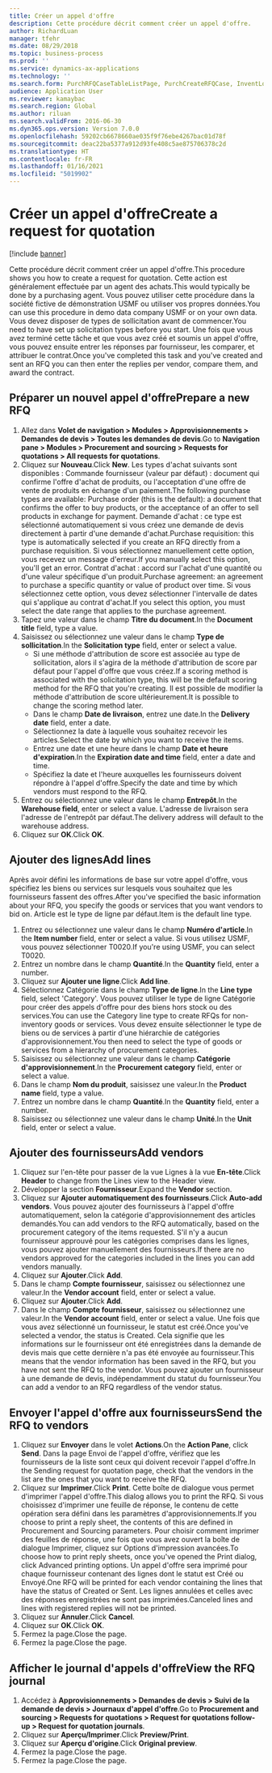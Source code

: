 ```yaml
---
title: Créer un appel d'offre
description: Cette procédure décrit comment créer un appel d'offre.
author: RichardLuan
manager: tfehr
ms.date: 08/29/2018
ms.topic: business-process
ms.prod: ''
ms.service: dynamics-ax-applications
ms.technology: ''
ms.search.form: PurchRFQCaseTableListPage, PurchCreateRFQCase, InventLocationIdLookup, PurchRFQCaseTable, InventItemIdLookupSimple, EcoResCategorySingleLookup, UnitOfMeasureLookup, PurchRFQEditLines, PurchRFQEditLinesPrintOptions, VendRFQJournal, SrsReportViewerForm
audience: Application User
ms.reviewer: kamaybac
ms.search.region: Global
ms.author: riluan
ms.search.validFrom: 2016-06-30
ms.dyn365.ops.version: Version 7.0.0
ms.openlocfilehash: 59202cb6678660ae035f9f76ebe4267bac01d78f
ms.sourcegitcommit: deac22ba5377a912d93fe408c5ae875706378c2d
ms.translationtype: HT
ms.contentlocale: fr-FR
ms.lasthandoff: 01/16/2021
ms.locfileid: "5019902"
---
```

# <a name="create-a-request-for-quotation"></a><span data-ttu-id="85508-103">Créer un appel d'offre</span><span class="sxs-lookup"><span data-stu-id="85508-103">Create a request for quotation</span></span>

[!include [banner](../../includes/banner.md)]

<span data-ttu-id="85508-104">Cette procédure décrit comment créer un appel d'offre.</span><span class="sxs-lookup"><span data-stu-id="85508-104">This procedure shows you how to create a request for quotation.</span></span> <span data-ttu-id="85508-105">Cette action est généralement effectuée par un agent des achats.</span><span class="sxs-lookup"><span data-stu-id="85508-105">This would typically be done by a purchasing agent.</span></span> <span data-ttu-id="85508-106">Vous pouvez utiliser cette procédure dans la société fictive de démonstration USMF ou utiliser vos propres données.</span><span class="sxs-lookup"><span data-stu-id="85508-106">You can use this procedure in demo data company USMF or on your own data.</span></span> <span data-ttu-id="85508-107">Vous devez disposer de types de sollicitation avant de commencer.</span><span class="sxs-lookup"><span data-stu-id="85508-107">You need to have set up solicitation types before you start.</span></span> <span data-ttu-id="85508-108">Une fois que vous avez terminé cette tâche et que vous avez créé et soumis un appel d'offre, vous pouvez ensuite entrer les réponses par fournisseur, les comparer, et attribuer le contrat.</span><span class="sxs-lookup"><span data-stu-id="85508-108">Once you've completed this task and you've created and sent an RFQ you can then enter the replies per vendor, compare them, and award the contract.</span></span>


## <a name="prepare-a-new-rfq"></a><span data-ttu-id="85508-109">Préparer un nouvel appel d'offre</span><span class="sxs-lookup"><span data-stu-id="85508-109">Prepare a new RFQ</span></span>
1. <span data-ttu-id="85508-110">Allez dans **Volet de navigation > Modules > Approvisionnements > Demandes de devis > Toutes les demandes de devis**.</span><span class="sxs-lookup"><span data-stu-id="85508-110">Go to **Navigation pane > Modules > Procurement and sourcing > Requests for quotations > All requests for quotations**.</span></span>
2. <span data-ttu-id="85508-111">Cliquez sur **Nouveau**.</span><span class="sxs-lookup"><span data-stu-id="85508-111">Click **New**.</span></span>
    <span data-ttu-id="85508-112">Les types d'achat suivants sont disponibles : Commande fournisseur (valeur par défaut) : document qui confirme l'offre d'achat de produits, ou l'acceptation d'une offre de vente de produits en échange d'un paiement.</span><span class="sxs-lookup"><span data-stu-id="85508-112">The following purchase types are available: Purchase order (this is the default): a document that confirms the offer to buy products, or the acceptance of an offer to sell products in exchange for payment.</span></span> <span data-ttu-id="85508-113">Demande d'achat : ce type est sélectionné automatiquement si vous créez une demande de devis directement à partir d'une demande d'achat.</span><span class="sxs-lookup"><span data-stu-id="85508-113">Purchase requisition: this type is automatically selected if you create an RFQ directly from a purchase requisition.</span></span> <span data-ttu-id="85508-114">Si vous sélectionnez manuellement cette option, vous recevez un message d'erreur.</span><span class="sxs-lookup"><span data-stu-id="85508-114">If you manually select this option, you'll get an error.</span></span> <span data-ttu-id="85508-115">Contrat d'achat : accord sur l'achat d'une quantité ou d'une valeur spécifique d'un produit.</span><span class="sxs-lookup"><span data-stu-id="85508-115">Purchase agreement: an agreement to purchase a specific quantity or value of product over time.</span></span> <span data-ttu-id="85508-116">Si vous sélectionnez cette option, vous devez sélectionner l'intervalle de dates qui s'applique au contrat d'achat.</span><span class="sxs-lookup"><span data-stu-id="85508-116">If you select this option, you must select the date range that applies to the purchase agreement.</span></span>  
3. <span data-ttu-id="85508-117">Tapez une valeur dans le champ **Titre du document**.</span><span class="sxs-lookup"><span data-stu-id="85508-117">In the **Document title** field, type a value.</span></span>
4. <span data-ttu-id="85508-118">Saisissez ou sélectionnez une valeur dans le champ **Type de sollicitation**.</span><span class="sxs-lookup"><span data-stu-id="85508-118">In the **Solicitation type** field, enter or select a value.</span></span>
    + <span data-ttu-id="85508-119">Si une méthode d'attribution de score est associée au type de sollicitation, alors il s'agira de la méthode d'attribution de score par défaut pour l'appel d'offre que vous créez.</span><span class="sxs-lookup"><span data-stu-id="85508-119">If a scoring method is associated with the solicitation type, this will be the default scoring method for the RFQ that you're creating.</span></span> <span data-ttu-id="85508-120">Il est possible de modifier la méthode d'attribution de score ultérieurement.</span><span class="sxs-lookup"><span data-stu-id="85508-120">It is possible to change the scoring method later.</span></span>  
    + <span data-ttu-id="85508-121">Dans le champ **Date de livraison**, entrez une date.</span><span class="sxs-lookup"><span data-stu-id="85508-121">In the **Delivery date** field, enter a date.</span></span>  
    + <span data-ttu-id="85508-122">Sélectionnez la date à laquelle vous souhaitez recevoir les articles.</span><span class="sxs-lookup"><span data-stu-id="85508-122">Select the date by which you want to receive the items.</span></span>  
    + <span data-ttu-id="85508-123">Entrez une date et une heure dans le champ **Date et heure d'expiration**.</span><span class="sxs-lookup"><span data-stu-id="85508-123">In the **Expiration date and time** field, enter a date and time.</span></span>  
    + <span data-ttu-id="85508-124">Spécifiez la date et l'heure auxquelles les fournisseurs doivent répondre à l'appel d'offre.</span><span class="sxs-lookup"><span data-stu-id="85508-124">Specify the date and time by which vendors must respond to the RFQ.</span></span>  
5. <span data-ttu-id="85508-125">Entrez ou sélectionnez une valeur dans le champ **Entrepôt**.</span><span class="sxs-lookup"><span data-stu-id="85508-125">In the **Warehouse field**, enter or select a value.</span></span> <span data-ttu-id="85508-126">L'adresse de livraison sera l'adresse de l'entrepôt par défaut.</span><span class="sxs-lookup"><span data-stu-id="85508-126">The delivery address will default to the warehouse address.</span></span>  
6. <span data-ttu-id="85508-127">Cliquez sur **OK**.</span><span class="sxs-lookup"><span data-stu-id="85508-127">Click **OK**.</span></span>

## <a name="add-lines"></a><span data-ttu-id="85508-128">Ajouter des lignes</span><span class="sxs-lookup"><span data-stu-id="85508-128">Add lines</span></span>

<span data-ttu-id="85508-129">Après avoir défini les informations de base sur votre appel d'offre, vous spécifiez les biens ou services sur lesquels vous souhaitez que les fournisseurs fassent des offres.</span><span class="sxs-lookup"><span data-stu-id="85508-129">After you've specified the basic information about your RFQ, you specify the goods or services that you want vendors to bid on.</span></span> <span data-ttu-id="85508-130">Article est le type de ligne par défaut.</span><span class="sxs-lookup"><span data-stu-id="85508-130">Item is the default line type.</span></span>

1. <span data-ttu-id="85508-131">Entrez ou sélectionnez une valeur dans le champ **Numéro d'article**.</span><span class="sxs-lookup"><span data-stu-id="85508-131">In the **Item number** field, enter or select a value.</span></span> <span data-ttu-id="85508-132">Si vous utilisez USMF, vous pouvez sélectionner T0020.</span><span class="sxs-lookup"><span data-stu-id="85508-132">If you're using USMF, you can select T0020.</span></span>  
2. <span data-ttu-id="85508-133">Entrez un nombre dans le champ **Quantité**.</span><span class="sxs-lookup"><span data-stu-id="85508-133">In the **Quantity** field, enter a number.</span></span>
3. <span data-ttu-id="85508-134">Cliquez sur **Ajouter une ligne**.</span><span class="sxs-lookup"><span data-stu-id="85508-134">Click **Add line**.</span></span>
4. <span data-ttu-id="85508-135">Sélectionnez Catégorie dans le champ **Type de ligne**.</span><span class="sxs-lookup"><span data-stu-id="85508-135">In the **Line type** field, select 'Category'.</span></span> <span data-ttu-id="85508-136">Vous pouvez utiliser le type de ligne Catégorie pour créer des appels d'offre pour des biens hors stock ou des services.</span><span class="sxs-lookup"><span data-stu-id="85508-136">You can use the Category line type to create RFQs for non-inventory goods or services.</span></span> <span data-ttu-id="85508-137">Vous devez ensuite sélectionner le type de biens ou de services à partir d'une hiérarchie de catégories d'approvisionnement.</span><span class="sxs-lookup"><span data-stu-id="85508-137">You then need to select the type of goods or services from a hierarchy of procurement categories.</span></span>  
5. <span data-ttu-id="85508-138">Saisissez ou sélectionnez une valeur dans le champ **Catégorie d'approvisionnement**.</span><span class="sxs-lookup"><span data-stu-id="85508-138">In the **Procurement category** field, enter or select a value.</span></span>
6. <span data-ttu-id="85508-139">Dans le champ **Nom du produit**, saisissez une valeur.</span><span class="sxs-lookup"><span data-stu-id="85508-139">In the **Product name** field, type a value.</span></span>
7. <span data-ttu-id="85508-140">Entrez un nombre dans le champ **Quantité**.</span><span class="sxs-lookup"><span data-stu-id="85508-140">In the **Quantity** field, enter a number.</span></span>
8. <span data-ttu-id="85508-141">Saisissez ou sélectionnez une valeur dans le champ **Unité**.</span><span class="sxs-lookup"><span data-stu-id="85508-141">In the **Unit** field, enter or select a value.</span></span>

## <a name="add-vendors"></a><span data-ttu-id="85508-142">Ajouter des fournisseurs</span><span class="sxs-lookup"><span data-stu-id="85508-142">Add vendors</span></span>
1. <span data-ttu-id="85508-143">Cliquez sur l'en-tête pour passer de la vue Lignes à la vue **En-tête**.</span><span class="sxs-lookup"><span data-stu-id="85508-143">Click **Header** to change from the Lines view to the Header view.</span></span> 
2. <span data-ttu-id="85508-144">Développer la section **Fournisseur**.</span><span class="sxs-lookup"><span data-stu-id="85508-144">Expand the **Vendor** section.</span></span>
3. <span data-ttu-id="85508-145">Cliquez sur **Ajouter automatiquement des fournisseurs**.</span><span class="sxs-lookup"><span data-stu-id="85508-145">Click **Auto-add vendors**.</span></span> <span data-ttu-id="85508-146">Vous pouvez ajouter des fournisseurs à l'appel d'offre automatiquement, selon la catégorie d'approvisionnement des articles demandés.</span><span class="sxs-lookup"><span data-stu-id="85508-146">You can add vendors to the RFQ automatically, based on the procurement category of the items requested.</span></span> <span data-ttu-id="85508-147">S'il n'y a aucun fournisseur approuvé pour les catégories comprises dans les lignes, vous pouvez ajouter manuellement des fournisseurs.</span><span class="sxs-lookup"><span data-stu-id="85508-147">If there are no vendors approved for the categories included in the lines you can add vendors manually.</span></span>  
4. <span data-ttu-id="85508-148">Cliquez sur **Ajouter**.</span><span class="sxs-lookup"><span data-stu-id="85508-148">Click **Add**.</span></span>
5. <span data-ttu-id="85508-149">Dans le champ **Compte fournisseur**, saisissez ou sélectionnez une valeur.</span><span class="sxs-lookup"><span data-stu-id="85508-149">In the **Vendor account** field, enter or select a value.</span></span>
6. <span data-ttu-id="85508-150">Cliquez sur **Ajouter**.</span><span class="sxs-lookup"><span data-stu-id="85508-150">Click **Add**.</span></span>
7. <span data-ttu-id="85508-151">Dans le champ **Compte fournisseur**, saisissez ou sélectionnez une valeur.</span><span class="sxs-lookup"><span data-stu-id="85508-151">In the **Vendor account** field, enter or select a value.</span></span> <span data-ttu-id="85508-152">Une fois que vous avez sélectionné un fournisseur, le statut est créé.</span><span class="sxs-lookup"><span data-stu-id="85508-152">Once you've selected a vendor, the status is Created.</span></span> <span data-ttu-id="85508-153">Cela signifie que les informations sur le fournisseur ont été enregistrées dans la demande de devis mais que cette dernière n'a pas été envoyée au fournisseur.</span><span class="sxs-lookup"><span data-stu-id="85508-153">This means that the vendor information has been saved in the RFQ, but you have not sent the RFQ to the vendor.</span></span> <span data-ttu-id="85508-154">Vous pouvez ajouter un fournisseur à une demande de devis, indépendamment du statut du fournisseur.</span><span class="sxs-lookup"><span data-stu-id="85508-154">You can add a vendor to an RFQ regardless of the vendor status.</span></span>  

## <a name="send-the-rfq-to-vendors"></a><span data-ttu-id="85508-155">Envoyer l'appel d'offre aux fournisseurs</span><span class="sxs-lookup"><span data-stu-id="85508-155">Send the RFQ to vendors</span></span>
1. <span data-ttu-id="85508-156">Cliquez sur **Envoyer** dans le volet **Actions**.</span><span class="sxs-lookup"><span data-stu-id="85508-156">On the **Action Pane**, click **Send**.</span></span> <span data-ttu-id="85508-157">Dans la page Envoi de l'appel d'offre, vérifiez que les fournisseurs de la liste sont ceux qui doivent recevoir l'appel d'offre.</span><span class="sxs-lookup"><span data-stu-id="85508-157">In the Sending request for quotation page, check that the vendors in the list are the ones that you want to receive the RFQ.</span></span>  
2. <span data-ttu-id="85508-158">Cliquez sur **Imprimer**.</span><span class="sxs-lookup"><span data-stu-id="85508-158">Click **Print**.</span></span> <span data-ttu-id="85508-159">Cette boîte de dialogue vous permet d'imprimer l'appel d'offre.</span><span class="sxs-lookup"><span data-stu-id="85508-159">This dialog allows you to print the RFQ.</span></span> <span data-ttu-id="85508-160">Si vous choisissez d'imprimer une feuille de réponse, le contenu de cette opération sera défini dans les paramètres d'approvisionnements.</span><span class="sxs-lookup"><span data-stu-id="85508-160">If you choose to print a reply sheet, the contents of this are defined in Procurement and Sourcing parameters.</span></span> <span data-ttu-id="85508-161">Pour choisir comment imprimer des feuilles de réponse, une fois que vous avez ouvert la boîte de dialogue Imprimer, cliquez sur Options d'impression avancées.</span><span class="sxs-lookup"><span data-stu-id="85508-161">To choose how to print reply sheets, once you've opened the Print dialog, click Advanced printing options.</span></span> <span data-ttu-id="85508-162">Un appel d'offre sera imprimé pour chaque fournisseur contenant des lignes dont le statut est Créé ou Envoyé.</span><span class="sxs-lookup"><span data-stu-id="85508-162">One RFQ will be printed for each vendor containing the lines that have the status of Created or Sent.</span></span> <span data-ttu-id="85508-163">Les lignes annulées et celles avec des réponses enregistrées ne sont pas imprimées.</span><span class="sxs-lookup"><span data-stu-id="85508-163">Canceled lines and lines with registered replies will not be printed.</span></span>   
3. <span data-ttu-id="85508-164">Cliquez sur **Annuler**.</span><span class="sxs-lookup"><span data-stu-id="85508-164">Click **Cancel**.</span></span>
4. <span data-ttu-id="85508-165">Cliquez sur **OK**.</span><span class="sxs-lookup"><span data-stu-id="85508-165">Click **OK**.</span></span>
5. <span data-ttu-id="85508-166">Fermez la page.</span><span class="sxs-lookup"><span data-stu-id="85508-166">Close the page.</span></span>
6. <span data-ttu-id="85508-167">Fermez la page.</span><span class="sxs-lookup"><span data-stu-id="85508-167">Close the page.</span></span>

## <a name="view-the-rfq-journal"></a><span data-ttu-id="85508-168">Afficher le journal d'appels d'offre</span><span class="sxs-lookup"><span data-stu-id="85508-168">View the RFQ journal</span></span>
1. <span data-ttu-id="85508-169">Accédez à **Approvisionnements > Demandes de devis > Suivi de la demande de devis > Journaux d'appel d'offre**.</span><span class="sxs-lookup"><span data-stu-id="85508-169">Go to **Procurement and sourcing > Requests for quotations > Request for quotations follow-up > Request for quotation journals**.</span></span>
2. <span data-ttu-id="85508-170">Cliquez sur **Aperçu/Imprimer**.</span><span class="sxs-lookup"><span data-stu-id="85508-170">Click **Preview/Print**.</span></span>
3. <span data-ttu-id="85508-171">Cliquez sur **Aperçu d'origine**.</span><span class="sxs-lookup"><span data-stu-id="85508-171">Click **Original preview**.</span></span>
4. <span data-ttu-id="85508-172">Fermez la page.</span><span class="sxs-lookup"><span data-stu-id="85508-172">Close the page.</span></span>
5. <span data-ttu-id="85508-173">Fermez la page.</span><span class="sxs-lookup"><span data-stu-id="85508-173">Close the page.</span></span>


